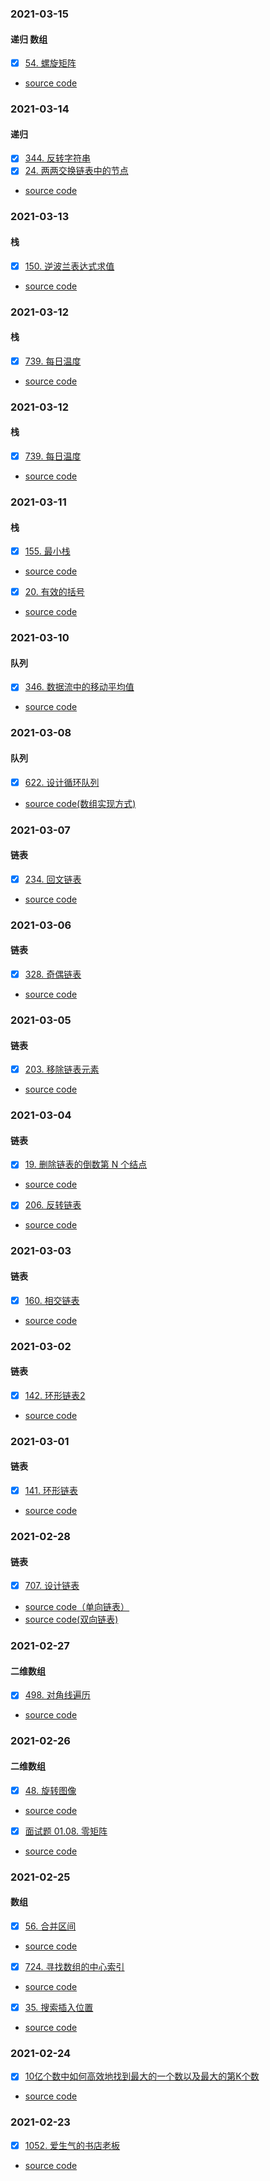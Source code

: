 
### 2021-03-15
#### 递归 数组
- [x] [54. 螺旋矩阵](https://leetcode-cn.com/problems/spiral-matrix/)
* [source code](https://github.com/binbinshan/Leetcode-Fly/blob/master/2021-03-15/54.SpiralMatrix.java)




### 2021-03-14
#### 递归

- [x] [344. 反转字符串](https://leetcode-cn.com/problems/reverse-string/)
- [x] [24. 两两交换链表中的节点](https://leetcode-cn.com/problems/swap-nodes-in-pairs/)
* [source code](https://github.com/binbinshan/Leetcode-Fly/blob/master/2021-03-14/20210314.java)


### 2021-03-13
#### 栈

- [x] [150. 逆波兰表达式求值](https://leetcode-cn.com/problems/evaluate-reverse-polish-notation/)
* [source code](https://github.com/binbinshan/Leetcode-Fly/blob/master/2021-03-13/150.EvaluateReversePolishNotation.java)

### 2021-03-12
#### 栈

- [x] [739. 每日温度](https://leetcode-cn.com/problems/daily-temperatures/)
* [source code](https://github.com/binbinshan/Leetcode-Fly/blob/master/2021-03-12/739.DailyTemperatures.java)




### 2021-03-12
#### 栈

- [x] [739. 每日温度](https://leetcode-cn.com/problems/daily-temperatures/)
* [source code](https://github.com/binbinshan/Leetcode-Fly/blob/master/2021-03-12/739.DailyTemperatures.java)



### 2021-03-11
#### 栈

- [x] [155. 最小栈](https://leetcode-cn.com/problems/min-stack/)
* [source code](https://github.com/binbinshan/Leetcode-Fly/blob/master/2021-03-11/155.MinStack.java)


- [x] [20. 有效的括号](https://leetcode-cn.com/problems/valid-parentheses/solution/)
* [source code](https://github.com/binbinshan/Leetcode-Fly/blob/master/2021-03-11/20.ValidParentheses.java)




### 2021-03-10
#### 队列

- [x] [346. 数据流中的移动平均值](https://leetcode-cn.com/problems/moving-average-from-data-stream/)
* [source code](https://github.com/binbinshan/Leetcode-Fly/blob/master/2021-03-10/346.MovingAveragefromDataStream.java)




### 2021-03-08
#### 队列

- [x] [622. 设计循环队列](https://leetcode-cn.com/problems/design-circular-queue/)
* [source code(数组实现方式)](https://github.com/binbinshan/Leetcode-Fly/blob/master/2021-03-09/622.DesignCircularQueue.java)




### 2021-03-07
#### 链表

- [x] [234. 回文链表](https://leetcode-cn.com/problems/palindrome-linked-list/)
* [source code](https://github.com/binbinshan/Leetcode-Fly/blob/master/2021-03-07/234.PalindromeLinkedList.java)



### 2021-03-06
#### 链表

- [x] [328. 奇偶链表](https://leetcode-cn.com/problems/odd-even-linked-list/)
* [source code](https://github.com/binbinshan/Leetcode-Fly/blob/master/2021-03-06/328.OddEvenLinkedList.java)



### 2021-03-05
#### 链表

- [x] [203. 移除链表元素](https://leetcode-cn.com/problems/remove-linked-list-elements/)
* [source code](https://github.com/binbinshan/Leetcode-Fly/blob/master/2021-03-05/RemoveLinkedListElements.java)

### 2021-03-04
#### 链表

- [x] [19. 删除链表的倒数第 N 个结点](https://leetcode-cn.com/problems/remove-nth-node-from-end-of-list/)
* [source code](https://github.com/binbinshan/Leetcode-Fly/blob/master/2021-03-04/19.RemoveNthNodeFromEndList.java)
- [x] [206. 反转链表](https://leetcode-cn.com/problems/reverse-linked-list/)
* [source code](https://github.com/binbinshan/Leetcode-Fly/blob/master/2021-03-04/206.ReverseLinkedList.java)




### 2021-03-03
#### 链表

- [x] [160. 相交链表](https://leetcode-cn.com/problems/intersection-of-two-linked-lists/)
* [source code](https://github.com/binbinshan/Leetcode-Fly/blob/master/2021-03-03/IntersectionofTwoLinkedLists.java)


### 2021-03-02
#### 链表

- [x] [142. 环形链表2](https://leetcode-cn.com/problems/linked-list-cycle-ii/solution/)
* [source code](https://github.com/binbinshan/Leetcode-Fly/blob/master/2021-03-02/CycleLienked.java)


### 2021-03-01
#### 链表

- [x] [141. 环形链表](https://leetcode-cn.com/problems/linked-list-cycle/)
* [source code](https://github.com/binbinshan/Leetcode-Fly/blob/master/2021-03-01/CycleLienked.java)


### 2021-02-28
#### 链表

- [x] [707. 设计链表](https://leetcode-cn.com/problems/design-linked-list/)
* [source code（单向链表）](https://github.com/binbinshan/Leetcode-Fly/blob/master/2021-02-28/DesignLinkedList1.java)
* [source code(双向链表)](https://github.com/binbinshan/Leetcode-Fly/blob/master/2021-02-28/DesignLinkedList2.java)


### 2021-02-27
#### 二维数组

- [x] [498. 对角线遍历](https://leetcode-cn.com/problems/diagonal-traverse/)
* [source code](https://github.com/binbinshan/Leetcode-Fly/blob/master/2021-02-27/%20DiagonalTraverse.md)


### 2021-02-26
#### 二维数组

- [x] [48. 旋转图像](https://leetcode-cn.com/problems/rotate-image/)
* [source code](https://github.com/binbinshan/Leetcode-Fly/blob/master/2021-02-26/48.RotateImage.java)
- [x] [面试题 01.08. 零矩阵](https://leetcode-cn.com/problems/zero-matrix-lcci/)
* [source code](https://github.com/binbinshan/Leetcode-Fly/blob/master/2021-02-26/ZeroMatrixLCCI.java)


### 2021-02-25
#### 数组

- [x] [56. 合并区间]( https://leetcode-cn.com/problems/merge-intervals/)
* [source code](https://github.com/binbinshan/Leetcode-Fly/blob/master/2021-02-25/56.MergeIntervals.java)
- [x] [724. 寻找数组的中心索引](https://leetcode-cn.com/problems/find-pivot-index/)
* [source code](https://github.com/binbinshan/Leetcode-Fly/blob/master/2021-02-25/724.FindPivotIndex.java)
- [x] [35. 搜索插入位置](https://leetcode-cn.com/problems/search-insert-position/)
* [source code](https://github.com/binbinshan/Leetcode-Fly/blob/master/2021-02-25/35.SearchInsertPosition.java)


### 2021-02-24
- [x] [10亿个数中如何高效地找到最大的一个数以及最大的第K个数](https://leetcode-cn.com/problems/kth-largest-element-in-an-array)
* [source code](https://github.com/binbinshan/Leetcode-Fly/blob/master/2021-02-24/TOP%20K.java)


### 2021-02-23
- [x] [1052. 爱生气的书店老板](https://leetcode-cn.com/problems/grumpy-bookstore-owner/)
* [source code](https://github.com/binbinshan/Leetcode-Fly/blob/master/2021-02-23/1052-Grumpy%20Bookstore%20Owner.java)
